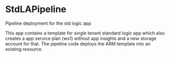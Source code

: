 # StdLAPipeline
Pipeline deployment for the std logic app

This app contains a template for single tenant standard logic app which also creates a app service plan (ws1) without app insights and a new storage account for that.
The pipeline code deploys the ARM template into an existing resource.


